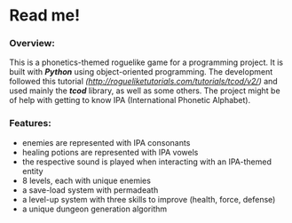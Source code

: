 # Read me!

### Overview:

This is a phonetics-themed roguelike game for a programming project. It is built with ___Python___ using object-oriented programming. The development followed this tutorial *(http://rogueliketutorials.com/tutorials/tcod/v2/)* and used mainly the ___tcod___ library, as well as some others. The project might be of help with getting to know IPA (International Phonetic Alphabet).

### Features:

- enemies are represented with IPA consonants
- healing potions are represented with IPA vowels
- the respective sound is played when interacting with an IPA-themed entity
- 8 levels, each with unique enemies
- a save-load system with permadeath
- a level-up system with three skills to improve (health, force, defense)
- a unique dungeon generation algorithm
